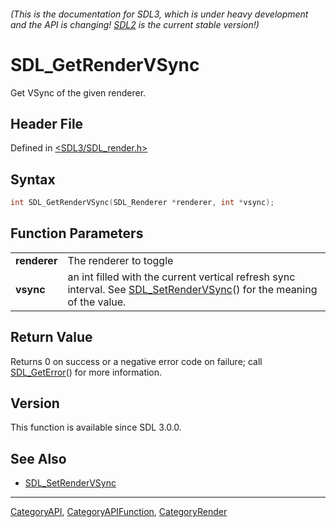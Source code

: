 ###### (This is the documentation for SDL3, which is under heavy development and the API is changing! [SDL2](https://wiki.libsdl.org/SDL2/) is the current stable version!)
# SDL_GetRenderVSync

Get VSync of the given renderer.

## Header File

Defined in [<SDL3/SDL_render.h>](https://github.com/libsdl-org/SDL/blob/main/include/SDL3/SDL_render.h)

## Syntax

```c
int SDL_GetRenderVSync(SDL_Renderer *renderer, int *vsync);
```

## Function Parameters

|                  |                                                                                                                                             |
| ---------------- | ------------------------------------------------------------------------------------------------------------------------------------------- |
| **renderer**     | The renderer to toggle                                                                                                                      |
| **vsync**        | an int filled with the current vertical refresh sync interval. See [SDL_SetRenderVSync](SDL_SetRenderVSync)() for the meaning of the value. |

## Return Value

Returns 0 on success or a negative error code on failure; call
[SDL_GetError](SDL_GetError)() for more information.

## Version

This function is available since SDL 3.0.0.

## See Also

- [SDL_SetRenderVSync](SDL_SetRenderVSync)

----
[CategoryAPI](CategoryAPI), [CategoryAPIFunction](CategoryAPIFunction), [CategoryRender](CategoryRender)

